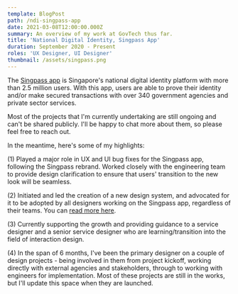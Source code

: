 ```yaml
---
template: BlogPost
path: /ndi-singpass-app
date: 2021-03-08T12:00:00.000Z
summary: An overview of my work at GovTech thus far.
title: 'National Digital Identity, Singpass App'
duration: September 2020 - Present
roles: 'UX Designer, UI Designer'
thumbnail: /assets/singpass.png
---
```

The [Singpass app](https://www.singpass.gov.sg/main) is Singapore's national digital identity platform with more than 2.5 million users. With this app, users are able to prove their identity and/or make secured transactions with over 340 government agencies and private sector services.

Most of the projects that I'm currently undertaking are still ongoing and can't be shared publicly. I'll be happy to chat more about them, so please feel free to reach out.

In the meantime, here's some of my highlights:

(1) Played a major role in UX and UI bug fixes for the Singpass app, following the Singpass rebrand. Worked closely with the engineering team to provide design clarification to ensure that users' transition to the new look will be seamless.

(2) Initiated and led the creation of a new design system, and advocated for it to be adopted by all designers working on the Singpass app, regardless of their teams. You can [read more here](/singpass-design-system).

(3) Currently supporting the growth and providing guidance to a service designer and a senior service designer who are learning/transition into the field of interaction design.

(4) In the span of 6 months, I've been the primary designer on a couple of design projects - being involved in them from project kickoff, working directly with external agencies and stakeholders, through to working with engineers for implementation. Most of these projects are still in the works, but I'll update this space when they are launched.
